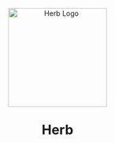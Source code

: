 <div align="center">
  <img src="/herb.svg" alt="Herb Logo" width="200" height="200">

  <h1 align="center" style="margin-top: 30px; font-size: 20pt;">Herb</h1>
</div>

<!-- @include: ../../README.md{21,} -->
